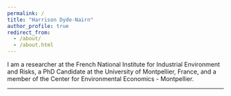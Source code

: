 ```yaml
---
permalink: /
title: "Harrison Dyde-Nairn"
author_profile: true
redirect_from: 
  - /about/
  - /about.html
---
```


I am a researcher at the French National Institute for Industrial Environment and Risks, a PhD Candidate at the University of Montpellier, France, and a member of the Center for Environmental Economics - Montpellier.

------
